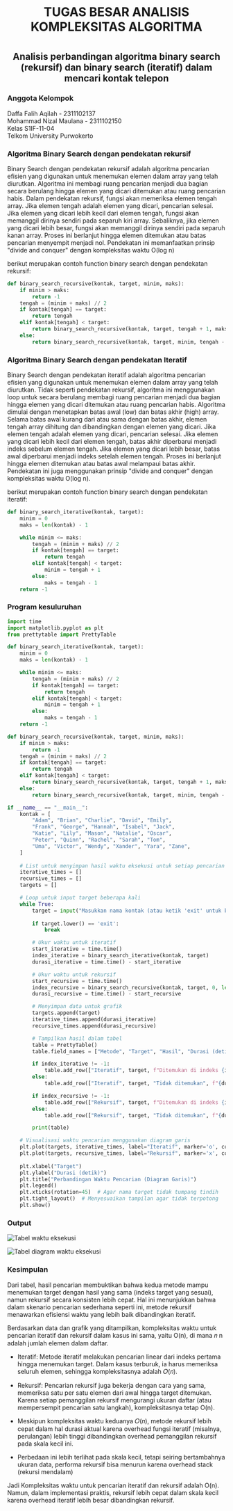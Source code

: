 # <h1 align = "center">TUGAS BESAR ANALISIS KOMPLEKSITAS ALGORITMA </h1>
# <h2 align="center"> Analisis perbandingan algoritma binary search (rekursif) dan binary search (iteratif) dalam mencari kontak telepon </h2>

### Anggota Kelompok
Daffa Falih Aqilah - 2311102137 </br>
Mohammad Nizal Maulana - 2311102150 </br>
Kelas S1IF-11-04</br>
Telkom University Purwokerto <br/>

### Algoritma Binary Search dengan pendekatan rekursif <br/>
Binary Search dengan pendekatan rekursif adalah algoritma pencarian efisien yang digunakan untuk menemukan elemen dalam array yang telah diurutkan. Algoritma ini membagi ruang pencarian menjadi dua bagian secara berulang hingga elemen yang dicari ditemukan atau ruang pencarian habis. Dalam pendekatan rekursif, fungsi akan memeriksa elemen tengah array. Jika elemen tengah adalah elemen yang dicari, pencarian selesai. Jika elemen yang dicari lebih kecil dari elemen tengah, fungsi akan memanggil dirinya sendiri pada separuh kiri array. Sebaliknya, jika elemen yang dicari lebih besar, fungsi akan memanggil dirinya sendiri pada separuh kanan array. Proses ini berlanjut hingga elemen ditemukan atau batas pencarian menyempit menjadi nol. Pendekatan ini memanfaatkan prinsip "divide and conquer" dengan kompleksitas waktu O(log n)

berikut merupakan contoh function binary search dengan pendekatan rekursif:
```py
def binary_search_recursive(kontak, target, minim, maks):
    if minim > maks:
        return -1
    tengah = (minim + maks) // 2
    if kontak[tengah] == target:
        return tengah
    elif kontak[tengah] < target:
        return binary_search_recursive(kontak, target, tengah + 1, maks)
    else:
        return binary_search_recursive(kontak, target, minim, tengah - 1)
```

### Algoritma Binary Search dengan pendekatan Iteratif <br/>
Binary Search dengan pendekatan iteratif adalah algoritma pencarian efisien yang digunakan untuk menemukan elemen dalam array yang telah diurutkan. Tidak seperti pendekatan rekursif, algoritma ini menggunakan loop untuk secara berulang membagi ruang pencarian menjadi dua bagian hingga elemen yang dicari ditemukan atau ruang pencarian habis. Algoritma dimulai dengan menetapkan batas awal (low) dan batas akhir (high) array. Selama batas awal kurang dari atau sama dengan batas akhir, elemen tengah array dihitung dan dibandingkan dengan elemen yang dicari. Jika elemen tengah adalah elemen yang dicari, pencarian selesai. Jika elemen yang dicari lebih kecil dari elemen tengah, batas akhir diperbarui menjadi indeks sebelum elemen tengah. Jika elemen yang dicari lebih besar, batas awal diperbarui menjadi indeks setelah elemen tengah. Proses ini berlanjut hingga elemen ditemukan atau batas awal melampaui batas akhir. Pendekatan ini juga menggunakan prinsip "divide and conquer" dengan kompleksitas waktu O(log n).

berikut merupakan contoh function binary search dengan pendekatan iteratif:
```py
def binary_search_iterative(kontak, target):
    minim = 0
    maks = len(kontak) - 1

    while minim <= maks:
        tengah = (minim + maks) // 2
        if kontak[tengah] == target:
            return tengah
        elif kontak[tengah] < target:
            minim = tengah + 1
        else:
            maks = tengah - 1
    return -1
```

### Program kesuluruhan <br/>
```py
import time
import matplotlib.pyplot as plt
from prettytable import PrettyTable

def binary_search_iterative(kontak, target):
    minim = 0
    maks = len(kontak) - 1

    while minim <= maks:
        tengah = (minim + maks) // 2
        if kontak[tengah] == target:
            return tengah
        elif kontak[tengah] < target:
            minim = tengah + 1
        else:
            maks = tengah - 1
    return -1

def binary_search_recursive(kontak, target, minim, maks):
    if minim > maks:
        return -1
    tengah = (minim + maks) // 2
    if kontak[tengah] == target:
        return tengah
    elif kontak[tengah] < target:
        return binary_search_recursive(kontak, target, tengah + 1, maks)
    else:
        return binary_search_recursive(kontak, target, minim, tengah - 1)

if __name__ == "__main__":
    kontak = [
        "Adam", "Brian", "Charlie", "David", "Emily",
        "Frank", "George", "Hannah", "Isabel", "Jack",
        "Katie", "Lily", "Mason", "Natalie", "Oscar",
        "Peter", "Quinn", "Rachel", "Sarah", "Tom",
        "Uma", "Victor", "Wendy", "Xander", "Yara", "Zane",
    ]
    
    # List untuk menyimpan hasil waktu eksekusi untuk setiap pencarian
    iterative_times = []
    recursive_times = []
    targets = []

    # Loop untuk input target beberapa kali
    while True:
        target = input("Masukkan nama kontak (atau ketik 'exit' untuk berhenti): ")
        
        if target.lower() == 'exit':
            break

        # Ukur waktu untuk iteratif
        start_iterative = time.time()
        index_iterative = binary_search_iterative(kontak, target)
        durasi_iterative = time.time() - start_iterative

        # Ukur waktu untuk rekursif
        start_recursive = time.time()
        index_recursive = binary_search_recursive(kontak, target, 0, len(kontak) - 1)
        durasi_recursive = time.time() - start_recursive

        # Menyimpan data untuk grafik
        targets.append(target)
        iterative_times.append(durasi_iterative)
        recursive_times.append(durasi_recursive)

        # Tampilkan hasil dalam tabel
        table = PrettyTable()
        table.field_names = ["Metode", "Target", "Hasil", "Durasi (detik)"]

        if index_iterative != -1:
            table.add_row(["Iteratif", target, f"Ditemukan di indeks {index_iterative}", f"{durasi_iterative:.6f}"])
        else:
            table.add_row(["Iteratif", target, "Tidak ditemukan", f"{durasi_iterative:.6f}"])

        if index_recursive != -1:
            table.add_row(["Rekursif", target, f"Ditemukan di indeks {index_recursive}", f"{durasi_recursive:.6f}"])
        else:
            table.add_row(["Rekursif", target, "Tidak ditemukan", f"{durasi_recursive:.6f}"])

        print(table)

    # Visualisasi waktu pencarian menggunakan diagram garis
    plt.plot(targets, iterative_times, label="Iteratif", marker='o', color='blue')
    plt.plot(targets, recursive_times, label="Rekursif", marker='x', color='green')
    
    plt.xlabel("Target")
    plt.ylabel("Durasi (detik)")
    plt.title("Perbandingan Waktu Pencarian (Diagram Garis)")
    plt.legend()
    plt.xticks(rotation=45)  # Agar nama target tidak tumpang tindih
    plt.tight_layout()  # Menyesuaikan tampilan agar tidak terpotong
    plt.show()

```
### Output <br/>
![Tabel waktu eksekusi](images/tabelFix.png)

![Tabel diagram waktu eksekusi](images/diagramfix.png)
### Kesimpulan <br/>
Dari tabel, hasil pencarian membuktikan bahwa kedua metode mampu menemukan target dengan hasil yang sama (indeks target yang sesuai), namun rekursif secara konsisten lebih cepat. Hal ini menunjukkan bahwa dalam skenario pencarian sederhana seperti ini, metode rekursif menawarkan efisiensi waktu yang lebih baik dibandingkan iteratif.

Berdasarkan data dan grafik yang ditampilkan, kompleksitas waktu untuk pencarian iteratif dan rekursif dalam kasus ini sama, yaitu O(n), di mana 𝑛 n adalah jumlah elemen dalam daftar.

- Iteratif: Metode iteratif melakukan pencarian linear dari indeks pertama hingga menemukan target. Dalam kasus terburuk, ia harus memeriksa seluruh elemen, sehingga kompleksitasnya adalah 𝑂(𝑛).
- Rekursif: Pencarian rekursif juga bekerja dengan cara yang sama, memeriksa satu per satu elemen dari awal hingga target ditemukan. Karena setiap pemanggilan rekursif mengurangi ukuran daftar (atau mempersempit pencarian satu langkah), kompleksitasnya tetap O(n).

- Meskipun kompleksitas waktu keduanya 𝑂(𝑛), metode rekursif lebih cepat dalam hal durasi aktual karena overhead fungsi iteratif (misalnya, perulangan) lebih tinggi dibandingkan overhead pemanggilan rekursif pada skala kecil ini.
- Perbedaan ini lebih terlihat pada skala kecil, tetapi seiring bertambahnya ukuran data, performa rekursif bisa menurun karena overhead stack (rekursi mendalam)

Jadi Kompleksitas waktu untuk pencarian iteratif dan rekursif adalah O(n). Namun, dalam implementasi praktis, rekursif lebih cepat dalam skala kecil karena overhead iteratif lebih besar dibandingkan rekursif.